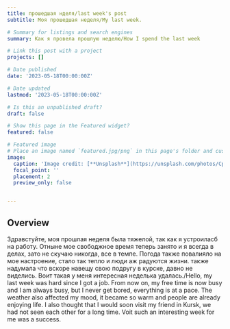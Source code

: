 ```yaml
---
title: прошедшая нделя/last week's post
subtitle: Моя прошедшая неделя/My last week.

# Summary for listings and search engines
summary: Как я провела прошлую неделю/How I spend the last week

# Link this post with a project
projects: []

# Date published
date: '2023-05-18T00:00:00Z'

# Date updated
lastmod: '2023-05-18T00:00:00Z'

# Is this an unpublished draft?
draft: false

# Show this page in the Featured widget?
featured: false

# Featured image
# Place an image named `featured.jpg/png` in this page's folder and customize its options here.
image:
  caption: 'Image credit: [**Unsplash**](https://unsplash.com/photos/CpkOjOcXdUY)'
  focal_point: ''
  placement: 2
  preview_only: false


---
```



## Overview

Здравстуйте, моя прошлая неделя была тяжелой, так как я устроиласб на работу. Отныне мое свободжное время теперь занято и я всегда в делах, зато не скучаю никогда, все в темпе. Погода также повалияло на мое настроение, стало так тепло и люди аж радуются жизни. также надумала что вскоре навещу свою подругу в курске, давно не виделись. Воит такая у меня интересная неделька удалась./Hello, my last week was hard since I got a job. From now on, my free time is now busy and I am always busy, but I never get bored, everything is at a pace. The weather also affected my mood, it became so warm and people are already enjoying life. I also thought that I would soon visit my friend in Kursk, we had not seen each other for a long time. Voit such an interesting week for me was a success.

